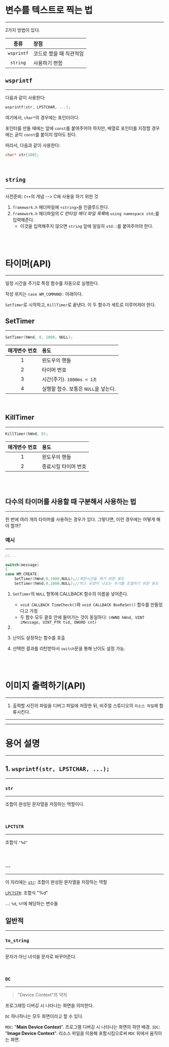 # 변수를 텍스트로 찍는 법

---

2가지 방법이 있다.

|종류|장점|
|:---:|:---|
|`wsprintf`|코드로 짰을 때 직관적임|
|`string`|사용하기 편함|

## `wsprintf`

---

다음과 같이 사용한다:

```C++
wsprintf(str, LPSTCHAR, ...);
```

여기에서, `char*`의 경우에는 포인터이다.

포인터를 만들 때에는 앞에 `const`를 붙여주어야 하지만, 배열로 포인터를 지정할 경우에는 굳이 `const`를 붙이지 않아도 된다.

따라서, 다음과 같이 사용한다:

```C++
char* str[100];
```

<br>

## `string`

---

사전준비: `C++`의 개념 --> C에 사용을 하기 위한 것

1. `framework.h` 헤더파일에 `<string>`을 인클루드한다.
2. `framework.h` 헤더파일의 *C 런타임 헤더 파일 목록*에 `using namespace std;`를 입력해준다.
    - 이것을 입력해주지 않으면 `string` 앞에 일일히 `std::`를 붙여주어야 한다.

<br>
<br>

# 타이머(API)

---

일정 시간을 주기로 특정 함수를 자동으로 실행한다.

작성 위치는 `case WM_COMMAND:` 아래이다.

`SetTimer`로 시작하고, `KillTimer`로 끝낸다. 이 두 함수가 세트로 이루어져야 한다.

## SetTimer

---

```C++
SetTimer(hWnd, 0, 1000, NULL);
```

|매개변수 번호|용도|
|:---:|:---|
|1|윈도우의 핸들|
|2|타이머 번호|
|3|시간(주기). `1000ms = 1초`|
|4|실행할 함수. 보통은 `NULL`을 넣는다.|

<br>

## KillTimer

---

```C++
KillTimer(hWnd, 0);
```

|매개변수 번호|용도|
|:---:|:---|
|1|윈도우의 핸들|
|2|종료시킬 타이머 번호|

<br>
<br>

## 다수의 타이머를 사용할 때 구분해서 사용하는 법

---

한 번에 여러 개의 타이머를 사용하는 경우가 있다. 그렇다면, 이런 경우에는 어떻게 해야 할까?

### 예시

---

```C++
//...

switch(message)
{
case WM_CREATE:
    SetTimer(hWnd,0,1000,NULL);//제한시간을 재기 위한 용도
    SetTimer(hWnd,0,1000,NULL);//박스 모양이 나오는 주기를 조절하기 위한 용도
```
    
1. `SetTimer`의 `NULL` 항목에 CALLBACK 함수의 이름을 넣어준다.
    - `void CALLBACK TimeCheck()`와 `void CALLBACK BoxReSet()` 함수를 만들었다고 가정  
    - 두 함수 모두 괄호 안에 들어가는 것이 동일하다: `(HWND hWnd, UINT iMessage, UINT_PTR tid, DWORD cnt)`
2. 





1. 난이도 설정하는 함수를 호출
2. 선택한 결과를 리턴받아서 `switch`문을 통해 난이도 설정 가능.







<br>
<br>

# 이미지 출력하기(API)

---

1. 출력할 사진의 파일을 디버그 파일에 저장한 뒤, 비주얼 스튜디오의 `리소스 파일`에 합류시킨다.














---
---

# 용어 설명

---

## 1. `wsprintf(str, LPSTCHAR, ...);`

---

### `str`

---

조합이 완성된 문자열을 저장하는 역할이다.

<br>

### `LPCTSTR`

---

조합식 `"%d"`

<br>

### ...

---

이 자리에는 
[`str`](#`str`): 조합이 완성된 문자열을 저장하는 역할

[`LPCTSTR`](#`lpctstr`): 조합식 "%d"

...: `%d`, `%f`에 해당하는 변수들


## 일반적

---

### `to_string`

---

문자가 아닌 녀석을 문자로 바꾸어준다.

<br>

### `DC`

---

> "Device Context"의 약자

프로그래밍 디버깅 시 나타나는 화면을 의미한다.

`DC` 하나하나는 모두 화면이라고 할 수 있다.

`MDC`: "**Main Device Context**". 프로그램 디버깅 시 나타나는 화면의 하얀 배경.
`IDC`: "**Image Device Context**". 리소스 파일을 이용해 포함시킴으로써 `MDC` 위에서 움직이는 화면.

